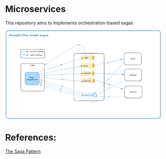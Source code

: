 # Microservices
This repository aims to implements orchestration-based sagas

![saga-orchestration](./docs/saga-orchestration.png)


# References:

[The Saga Pattern](https://medium.com/cloud-native-daily/microservices-patterns-part-04-saga-pattern-a7f85d8d4aa3)
